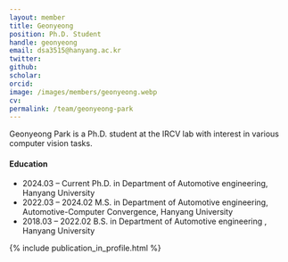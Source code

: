 ```yaml
---
layout: member
title: Geonyeong
position: Ph.D. Student
handle: geonyeong
email: dsa3515@hanyang.ac.kr
twitter: 
github: 
scholar: 
orcid: 
image: /images/members/geonyeong.webp
cv: 
permalink: /team/geonyeong-park
---
```


Geonyeong Park is a Ph.D. student at the IRCV lab with interest in various computer vision tasks.


#### Education

<ul class="chronological">
  <li><span>2024.03 – Current</span> Ph.D. in Department of Automotive engineering, Hanyang University</li>
  <li><span>2022.03 – 2024.02</span> M.S. in Department of Automotive engineering, Automotive-Computer Convergence, Hanyang University</li>
  <li><span>2018.03 – 2022.02</span> B.S. in Department of Automotive engineering
, Hanyang University</li>
  
</ul>

{% include publication_in_profile.html %}
